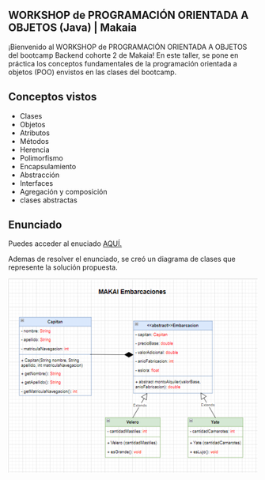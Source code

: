 ## WORKSHOP de PROGRAMACIÓN ORIENTADA A OBJETOS (Java) | Makaia

¡Bienvenido al WORKSHOP de PROGRAMACIÓN ORIENTADA A OBJETOS del bootcamp Backend cohorte 2 de Makaia! En este taller, se  pone  en práctica los conceptos fundamentales de la programación orientada a objetos (POO) envistos  en las clases del bootcamp.

## Conceptos vistos

- Clases
- Objetos
- Atributos
- Métodos
- Herencia
- Polimorfismo
- Encapsulamiento
- Abstracción
- Interfaces
- Agregación y  composición
- clases abstractas

## Enunciado

Puedes acceder al enuciado <a href="EJERCICIO%20WORKSHOP%20PROGRAMACION%20ORIENTADA%20A%20OBJECTOS%20-%20FINAL%20(2)%20(1).pdf"> AQUÍ. </a>

Ademas de resolver el enunciado, se creó un diagrama de clases que represente la solución propuesta.

<img src= "./Diagrama/Diagrama%20.png">

